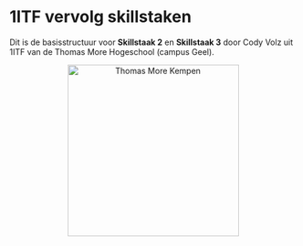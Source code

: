 # 1ITF vervolg skillstaken 
Dit is de basisstructuur voor **Skillstaak 2** en **Skillstaak 3** door Cody Volz uit 1ITF van de Thomas More Hogeschool (campus Geel).

<p align="center">
    <img src="https://www.thomasmore.be/themes/wundertheme/logo.svg" alt="Thomas More Kempen" width="300" />
</p>


